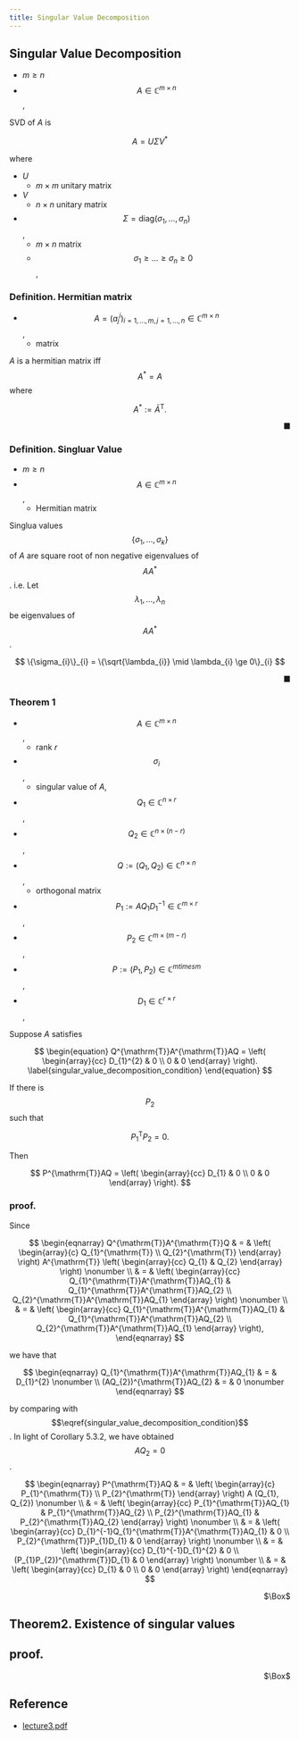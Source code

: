 ```yaml
---
title: Singular Value Decomposition
---
```


## Singular Value Decomposition
* $m \ge n$
* $$A \in \mathbb{C}^{m \times n}$$,

SVD of $A$ is 

$$
\begin{equation}
    A
    =
    U \Sigma V^{*}
\end{equation}
$$

where 

* $U$
    * $m \times m$ unitary matrix
* $V$
    * $n \times n$ unitary matrix
* $$\Sigma = \mathrm{diag}(\sigma_{1}, \ldots, \sigma_{n})$$,
    * $m \times n$ matrix
    * $$\sigma_{1} \ge \ldots \ge \sigma_{n} \ge 0$$,

### Definition. Hermitian matrix
* $$A = (a_{j}^{i})_{i = 1, \ldots, m, j = 1, \ldots, n} \in \mathbb{C}^{m \times n}$$,
    * matrix

$A$ is a hermitian matrix iff $$A^{*} = A$$ where

$$
    A^{*} := \bar{A}^{\mathrm{T}}.
$$

<div class="end-of-statement" style="text-align: right">■</div>

### Definition. Singluar Value
* $m \ge n$
* $$A \in \mathbb{C}^{m \times n}$$,
    * Hermitian matrix

Singlua values $$\{\sigma_{1}, \ldots, \sigma_{k}\}$$ of $A$ are square root of non negative eigenvalues of $$AA^{*}$$.
i.e. Let $$\lambda_{1}, \ldots, \lambda_{n}$$ be eigenvalues of $$AA^{*}$$.

$$
    \{\sigma_{i}\}_{i}
    =
    \{\sqrt{\lambda_{i}} \mid \lambda_{i} \ge 0\}_{i}
$$

<div class="end-of-statement" style="text-align: right">■</div>

### Theorem 1
* $$A \in \mathbb{C}^{m \times n}$$,
    * rank $r$
* $$\sigma_{i}$$,
    * singular value of $A$,
* $$Q_{1} \in \mathbb{C}^{n \times r}$$,
* $$Q_{2} \in \mathbb{C}^{n \times (n - r)}$$,
* $$Q := (Q_{1}, Q_{2}) \in \mathbb{C}^{n \times n}$$,
    * orthogonal matrix
* $$P_{1} := AQ_{1}D_{1}^{-1} \in \mathbb{C}^{m \times r}$$,
* $$P_{2} \in \mathbb{C}^{m \times (m - r)}$$,
* $$P := (P_{1}, P_{2}) \in \mathbb{C}^{m times m}$$,
* $$D_{1} \in \mathbb{C}^{r \times r}$$,

Suppose $A$ satisfies

$$
\begin{equation}
    Q^{\mathrm{T}}A^{\mathrm{T}}AQ
    =
    \left(
        \begin{array}{cc}
            D_{1}^{2}
            &
                0
            \\
            0
            &
                0
        \end{array}
    \right).
    \label{singular_value_decomposition_condition}
\end{equation}
$$

If there is $$P_{2}$$ such that

$$
    P_{1}^{\mathrm{T}}P_{2}
    =
    0.
$$

Then

$$
    P^{\mathrm{T}}AQ
    =
    \left(
        \begin{array}{cc}
            D_{1} & 0
            \\
            0 & 0
        \end{array}
    \right).
$$

### proof.
Since

$$
\begin{eqnarray}
    Q^{\mathrm{T}}A^{\mathrm{T}}Q
    & = &
        \left(
            \begin{array}{c}
                Q_{1}^{\mathrm{T}}
                \\
                Q_{2}^{\mathrm{T}}
            \end{array}
        \right)
        A^{\mathrm{T}}
        \left(
            \begin{array}{cc}
                Q_{1} & Q_{2}
            \end{array}
        \right)
    \nonumber
    \\
    & = &
        \left(
            \begin{array}{cc}
                Q_{1}^{\mathrm{T}}A^{\mathrm{T}}AQ_{1}
                &
                    Q_{1}^{\mathrm{T}}A^{\mathrm{T}}AQ_{2}
                \\
                Q_{2}^{\mathrm{T}}A^{\mathrm{T}}AQ_{1}
            \end{array}
        \right)
    \nonumber
    \\
    & = &
        \left(
            \begin{array}{cc}
                Q_{1}^{\mathrm{T}}A^{\mathrm{T}}AQ_{1}
                &
                    Q_{1}^{\mathrm{T}}A^{\mathrm{T}}AQ_{2}
                \\
                Q_{2}^{\mathrm{T}}A^{\mathrm{T}}AQ_{1}
            \end{array}
        \right),
\end{eqnarray}
$$

we have that

$$
\begin{eqnarray}
    Q_{1}^{\mathrm{T}}A^{\mathrm{T}}AQ_{1}
    & = &
        D_{1}^{2}
    \nonumber
    \\
    (AQ_{2})^{\mathrm{T}}AQ_{2}
    & = &
        0
    \nonumber
\end{eqnarray}
$$

by comparing with $$\eqref{singular_value_decomposition_condition}$$.
In light of Corollary 5.3.2, we have obtained $$AQ_{2} = 0$$.

$$
\begin{eqnarray}
    P^{\mathrm{T}}AQ
    & = &
        \left(
            \begin{array}{c}
                P_{1}^{\mathrm{T}}
                \\
                P_{2}^{\mathrm{T}}
            \end{array}
        \right)
        A
        (Q_{1}, Q_{2})
    \nonumber
    \\
    & = &
        \left(
            \begin{array}{cc}
                P_{1}^{\mathrm{T}}AQ_{1}
                &
                    P_{1}^{\mathrm{T}}AQ_{2}
                \\
                P_{2}^{\mathrm{T}}AQ_{1}
                &
                    P_{2}^{\mathrm{T}}AQ_{2}
            \end{array}
        \right)
    \nonumber
    \\
    & = &
        \left(
            \begin{array}{cc}
                D_{1}^{-1}Q_{1}^{\mathrm{T}}A^{\mathrm{T}}AQ_{1}
                &
                    0
                \\
                P_{2}^{\mathrm{T}}P_{1}D_{1}
                &
                    0
            \end{array}
        \right)
    \nonumber
    \\
    & = &
        \left(
            \begin{array}{cc}
                D_{1}^{-1}D_{1}^{2}
                &
                    0
                \\
                (P_{1}P_{2})^{\mathrm{T}}D_{1}
                &
                    0
            \end{array}
        \right)
    \nonumber
    \\
    & = &
        \left(
            \begin{array}{cc}
                D_{1}
                &
                    0
                \\
                0
                &
                    0
            \end{array}
        \right)
\end{eqnarray}
$$

<div class="QED" style="text-align: right">$\Box$</div>

## Theorem2. Existence of singular values

## proof.

<div class="QED" style="text-align: right">$\Box$</div>

## Reference
* [lecture3.pdf](https://ocw.mit.edu/courses/mathematics/18-335j-introduction-to-numerical-methods-fall-2004/lecture-notes/lecture3.pdf)

